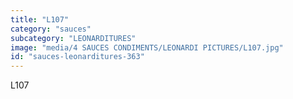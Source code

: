 ```yaml
---
title: "L107"
category: "sauces"
subcategory: "LEONARDITURES"
image: "media/4 SAUCES CONDIMENTS/LEONARDI PICTURES/L107.jpg"
id: "sauces-leonarditures-363"
---
```


L107
